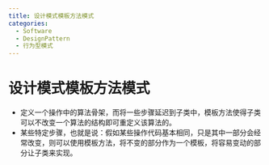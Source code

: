 ```yaml
---
title: 设计模式模板方法模式
categories:
  - Software
  - DesignPattern
  - 行为型模式
---
```

# 设计模式模板方法模式

- 定义一个操作中的算法骨架，而将一些步骤延迟到子类中，模板方法使得子类可以不改变一个算法的结构即可重定义该算法的。
- 某些特定步骤，也就是说：假如某些操作代码基本相同，只是其中一部分会经常改变，则可以使用模板方法，将不变的部分作为一个模板，将容易变动的部分让子类来实现。
